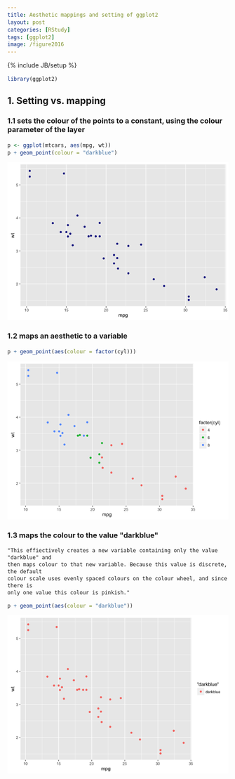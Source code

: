 ```yaml
---
title: Aesthetic mappings and setting of ggplot2
layout: post
categories: [RStudy]
tags: [ggplot2]
image: /figure2016
---
```

{% include JB/setup %}


```r
library(ggplot2)
```

## 1. Setting vs. mapping

### 1.1 sets the colour of the points to a constant, using the colour parameter of the layer


```r
p <- ggplot(mtcars, aes(mpg, wt))
p + geom_point(colour = "darkblue")
```

![](/figure2016/mapset1-1.png)

### 1.2 maps an aesthetic to a variable


```r
p + geom_point(aes(colour = factor(cyl)))
```

![](/figure2016/mapset2-1.png)

### 1.3 maps the colour to the value "darkblue"

```
"This effiectively creates a new variable containing only the value "darkblue" and 
then maps colour to that new variable. Because this value is discrete, the default
colour scale uses evenly spaced colours on the colour wheel, and since there is 
only one value this colour is pinkish."
```


```r
p + geom_point(aes(colour = "darkblue"))
```

![](/figure2016/mapset3-1.png)
